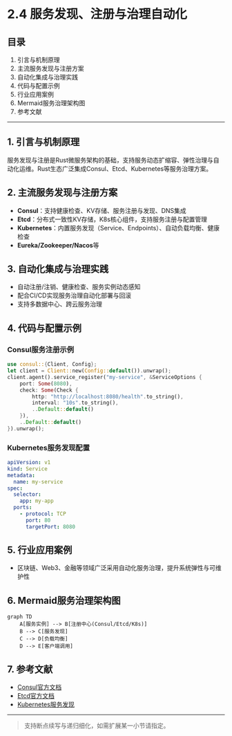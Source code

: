 # 2.4 服务发现、注册与治理自动化

## 目录

1. 引言与机制原理
2. 主流服务发现与注册方案
3. 自动化集成与治理实践
4. 代码与配置示例
5. 行业应用案例
6. Mermaid服务治理架构图
7. 参考文献

---

## 1. 引言与机制原理

服务发现与注册是Rust微服务架构的基础，支持服务动态扩缩容、弹性治理与自动化运维。Rust生态广泛集成Consul、Etcd、Kubernetes等服务治理方案。

## 2. 主流服务发现与注册方案

- **Consul**：支持健康检查、KV存储、服务注册与发现、DNS集成
- **Etcd**：分布式一致性KV存储，K8s核心组件，支持服务注册与配置管理
- **Kubernetes**：内置服务发现（Service、Endpoints）、自动负载均衡、健康检查
- **Eureka/Zookeeper/Nacos**等

## 3. 自动化集成与治理实践

- 自动注册/注销、健康检查、服务实例动态感知
- 配合CI/CD实现服务治理自动化部署与回滚
- 支持多数据中心、跨云服务治理

## 4. 代码与配置示例

### Consul服务注册示例

```rust
use consul::{Client, Config};
let client = Client::new(Config::default()).unwrap();
client.agent().service_register("my-service", &ServiceOptions {
    port: Some(8080),
    check: Some(Check {
        http: "http://localhost:8080/health".to_string(),
        interval: "10s".to_string(),
        ..Default::default()
    }),
    ..Default::default()
}).unwrap();
```

### Kubernetes服务发现配置

```yaml
apiVersion: v1
kind: Service
metadata:
  name: my-service
spec:
  selector:
    app: my-app
  ports:
    - protocol: TCP
      port: 80
      targetPort: 8080
```

## 5. 行业应用案例

- 区块链、Web3、金融等领域广泛采用自动化服务治理，提升系统弹性与可维护性

## 6. Mermaid服务治理架构图

```mermaid
graph TD
    A[服务实例] --> B[注册中心(Consul/Etcd/K8s)]
    B --> C[服务发现]
    C --> D[负载均衡]
    D --> E[客户端调用]
```

## 7. 参考文献

- [Consul官方文档](https://www.consul.io/docs)
- [Etcd官方文档](https://etcd.io/docs/)
- [Kubernetes服务发现](https://kubernetes.io/docs/concepts/services-networking/service/)

---
> 支持断点续写与递归细化，如需扩展某一小节请指定。
